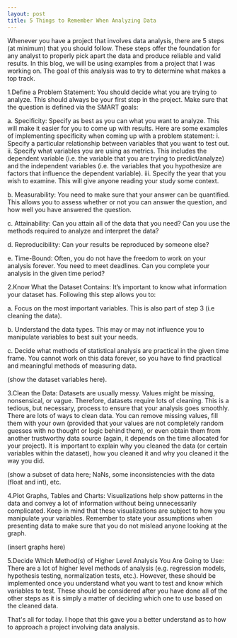 ```yaml
---
layout: post
title: 5 Things to Remember When Analyzing Data
---
```



Whenever you have a project that involves data analysis, there are 5 steps (at minimum) that you should follow. These steps offer the foundation for any analyst to properly pick apart the data and produce reliable and valid results. In this blog, we will be using examples from a project that I was working on. The goal of this analysis was to try to determine what makes a top track.

1.Define a Problem Statement: You should decide what you are trying to analyze. This should always be your first step in the project. Make sure that the question is defined via the SMART goals:

a.	Specificity: Specify as best as you can what you want to analyze. This will make it easier for you to come up with results. Here are some examples of implementing specificity when coming up with a problem statement:
  i.	Specify a particular relationship between variables that you want to test out.
  ii.	Specify what variables you are using as metrics. This includes the dependent variable (i.e. the variable that you are trying to predict/analyze) and the independent variables (i.e. the variables that you hypothesize are factors that influence the dependent variable).
  iii.	Specify the year that you wish to examine. This will give anyone reading your study some context.

b.	Measurability: You need to make sure that your answer can be quantified. This allows you to assess whether or not you can answer the question, and how well you have answered the question.
  
c.	Attainability: Can you attain all of the data that you need? Can you use the methods required to analyze and interpret the data?
  
d.	Reproducibility: Can your results be reproduced by someone else? 
  
e.	Time-Bound: Often, you do not have the freedom to work on your analysis forever. You need to meet deadlines. Can you complete your analysis in the given time period? 

2.Know What the Dataset Contains: It’s important to know what information your dataset has. Following this step allows you to:
  
a.	Focus on the most important variables. This is also part of step 3 (i.e cleaning the data).

b.	Understand the data types. This may or may not influence you to manipulate variables to best suit your needs. 

c.	Decide what methods of statistical analysis are practical in the given time frame. You cannot work on this data forever, so you have to find practical and meaningful methods of measuring data.

(show the dataset variables here).

3.Clean the Data: Datasets are usually messy. Values might be missing, nonsensical, or vague. Therefore, datasets require lots of cleaning. This is a tedious, but necessary, process to ensure that your analysis goes smoothly. There are lots of ways to clean data. You can remove missing values, fill them with your own (provided that your values are not completely random guesses with no thought or logic behind them), or even obtain them from another trustworthy data source (again, it depends on the time allocated for your project). It is important to explain why you cleaned the data (or certain variables within the dataset), how you cleaned it and why you cleaned it the way you did.

(show a subset of data here; NaNs, some inconsistencies with the data (float and int), etc.

4.Plot Graphs, Tables and Charts: Visualizations help show patterns in the data and convey a lot of information without being unnecessarily complicated. Keep in mind that these visualizations are subject to how you manipulate your variables. Remember to state your assumptions when presenting data to make sure that you do not mislead anyone looking at the graph.

(insert graphs here)

5.Decide Which Method(s) of Higher Level Analysis You Are Going to Use: There are a lot of higher level methods of analysis (e.g. regression models, hypothesis testing, normalization tests, etc.). However, these should be implemented once you understand what you want to test and know which variables to test. These should be considered after you have done all of the other steps as it is simply a matter of deciding which one to use based on the cleaned data.

That's all for today. I hope that this gave you a better understand as to how to approach a project involving data analysis. 	
